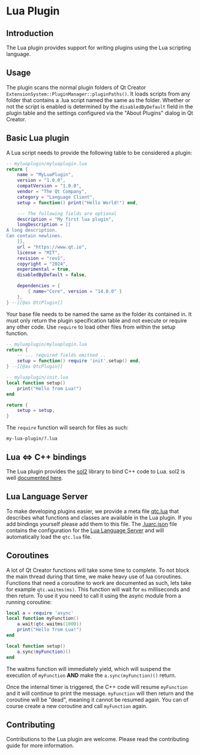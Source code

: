 # Lua Plugin

## Introduction

The Lua plugin provides support for writing plugins using the Lua scripting language.

## Usage

The plugin scans the normal plugin folders of Qt Creator
`ExtensionSystem::PluginManager::pluginPaths()`. It loads scripts from any folder that contains
a .lua script named the same as the folder.
Whether or not the script is enabled is determined by the `disabledByDefault` field in the plugin
table and the settings configured via the "About Plugins" dialog in Qt Creator.

## Basic Lua plugin

A Lua script needs to provide the following table to be considered a plugin:

```lua
-- myluaplugin/myluaplugin.lua
return {
    name = "MyLuaPlugin",
    version = "1.0.0",
    compatVersion = "1.0.0",
    vendor = "The Qt Company",
    category = "Language Client",
    setup = function() print("Hello World!") end,

    --- The following fields are optional
    description = "My first lua plugin",
    longDescription = [[
A long description.
Can contain newlines.
    ]],
    url = "https://www.qt.io",
    license = "MIT",
    revision = "rev1",
    copyright = "2024",
    experimental = true,
    disabledByDefault = false,

    dependencies = {
        { name="Core", version = "14.0.0" }
    },
} --[[@as QtcPlugin]]
```

Your base file needs to be named the same as the folder its contained in.
It must only return the plugin specification table and not execute or require any other code.
Use `require` to load other files from within the setup function.

```lua
-- myluaplugin/myluaplugin.lua
return {
    -- ... required fields omitted ..
    setup = function() require 'init'.setup() end,
} --[[@as QtcPlugin]]

-- myluaplugin/init.lua
local function setup()
    print("Hello from Lua!")
end

return {
    setup = setup,
}
```

The `require` function will search for files as such:

```
my-lua-plugin/?.lua
```

## Lua <=> C++ bindings

The Lua plugin provides the [sol2](https://github.com/ThePhD/sol2) library to bind C++ code to Lua.
sol2 is well [documented here](https://sol2.rtfd.io).

## Lua Language Server

To make developing plugins easier, we provide a meta file [qtc.lua](meta/qtc.lua) that describes
what functions and classes are available in the Lua plugin. If you add bindings yourself
please add them to this file. The [.luarc.json](../../.luarc.json) file contains the configuration
for the [Lua Language Server](https://luals.github.io/) and will automatically load the `qtc.lua` file.

## Coroutines

A lot of Qt Creator functions will take some time to complete. To not block the main thread during
that time, we make heavy use of lua coroutines. Functions that need a coroutine to work are documented
as such, lets take for example `qtc.waitms(ms)`. This function will wait for `ms` milliseconds and
then return. To use it you need to call it using the async module from a running coroutine:

```lua
local a = require 'async'
local function myFunction()
    a.wait(qtc.waitms(1000))
    print("Hello from Lua!")
end

local function setup()
    a.sync(myFunction)()
end
```

The waitms function will immediately yield, which will suspend the execution of `myFunction` **AND**
make the `a.sync(myFunction)()` return.

Once the internal timer is triggered, the C++ code will resume `myFunction` and it will continue to
print the message. `myFunction` will then return and the coroutine will be "dead", meaning it cannot
be resumed again. You can of course create a new coroutine and call `myFunction` again.

## Contributing

Contributions to the Lua plugin are welcome. Please read the contributing guide for more information.

